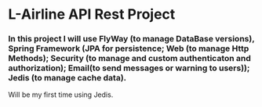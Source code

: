 # L-Airline API Rest Project

### In this project I will use FlyWay (to manage DataBase versions), Spring Framework (JPA for persistence; Web (to manage Http Methods); Security (to manage and custom authenticaton and authorization); Email(to send messages or warning to users)); Jedis (to manage cache data).

Will be my first time using Jedis.
